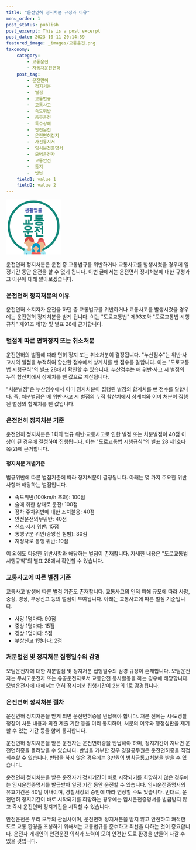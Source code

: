 ```yaml
---
title: "운전면허 정지처분 규정과 이유"
menu_order: 1
post_status: publish
post_excerpt: This is a post excerpt
post_date: 2023-10-11 20:14:59
featured_image: _images/교통운전.png
taxonomy:
    category:
        - 교통운전
        - 자동차운전면허
    post_tag:
        - 운전면허
        -  정지처분
        -  벌점
        -  교통법규
        -  교통사고
        -  속도위반
        -  음주운전
        -  특수상해
        -  안전운전
        -  운전면허정지
        -  사전통지서
        -  임시운전증명서
        -  모범운전자
        -  교통안전
        -  통지
        -  반납
    field1: value 1
    field2: value 2
---
```


![교통운전](/_images/교통운전.png)

운전면허 정지처분은 운전 중 교통법규를 위반하거나 교통사고를 발생시켰을 경우에 일정기간 동안 운전을 할 수 없게 됩니다. 이번 글에서는 운전면허 정지처분에 대한 규정과 그 이유에 대해 알아보겠습니다.

### 운전면허 정지처분의 이유

운전면허 소지자가 운전을 하던 중 교통법규를 위반하거나 교통사고를 발생시켰을 경우에는 운전면허 정지처분을 받게 됩니다. 이는 "도로교통법" 제93조와 "도로교통법 시행규칙" 제91조 제1항 및 별표 28에 근거합니다.

### 벌점에 따른 면허정지 또는 취소처분

운전면허의 벌점에 따라 면허 정지 또는 취소처분이 결정됩니다. "누산점수"는 위반·사고시의 벌점을 누적하여 합산한 점수에서 상계치를 뺀 점수를 말합니다. 이는 "도로교통법 시행규칙"의 별표 28에서 확인할 수 있습니다. 누산점수는 매 위반·사고 시 벌점의 누적 합산치에서 상계치를 뺀 값으로 계산됩니다.

"처분벌점"은 누산점수에서 이미 정지처분이 집행된 벌점의 합계치를 뺀 점수를 말합니다. 즉, 처분벌점은 매 위반·사고 시 벌점의 누적 합산치에서 상계치와 이미 처분이 집행된 벌점의 합계치를 뺀 값입니다.

### 운전면허 정지처분 기준

운전면허 정지처분은 1회의 법규 위반·교통사고로 인한 벌점 또는 처분벌점이 40점 이상이 된 경우에 결정하여 집행됩니다. 이는 "도로교통법 시행규칙"의 별표 28 제1호다목(2)에 근거합니다.

#### 정지처분 개별기준

법규위반에 따른 벌점기준에 따라 정지처분이 결정됩니다. 아래는 몇 가지 주요한 위반사항과 해당하는 벌점입니다.

- 속도위반(100km/h 초과): 100점
- 술에 취한 상태로 운전: 100점
- 정차·주차위반에 대한 조치불응: 40점
- 안전운전의무위반: 40점
- 신호·지시 위반: 15점
- 통행구분 위반(중앙선 침범): 30점
- 지정차로 통행 위반: 10점

이 외에도 다양한 위반사항과 해당하는 벌점이 존재합니다. 자세한 내용은 "도로교통법 시행규칙"의 별표 28에서 확인할 수 있습니다.

### 교통사고에 따른 벌점 기준

교통사고 발생에 따른 벌점 기준도 존재합니다. 교통사고의 인적 피해 규모에 따라 사망, 중상, 경상, 부상신고 등의 벌점이 부여됩니다. 아래는 교통사고에 따른 벌점 기준입니다.

- 사망 1명마다: 90점
- 중상 1명마다: 15점
- 경상 1명마다: 5점
- 부상신고 1명마다: 2점

### 처분벌점 및 정지처분 집행일수의 감경

모범운전자에 대한 처분벌점 및 정지처분 집행일수의 감경 규정이 존재합니다. 모범운전자는 무사고운전자 또는 유공운전자로서 교통안전 봉사활동을 하는 경우에 해당합니다. 모범운전자에 대해서는 면허 정지처분 집행기간이 2분의 1로 감경됩니다.

### 운전면허 정지처분 절차

운전면허 정지처분을 받게 되면 운전면허증을 반납해야 합니다. 처분 전에는 시·도경찰청장이 처분 내용과 의견 제출 기한 등을 미리 통지하며, 처분의 이유와 행정심판을 제기할 수 있는 기간 등을 함께 통지합니다.

운전면허 정지처분을 받은 운전자는 운전면허증을 반납해야 하며, 정지기간이 지나면 운전면허증을 돌려받을 수 있습니다. 반납을 거부한 경우 경찰공무원은 운전면허증을 직접 회수할 수 있습니다. 반납을 하지 않은 경우에는 3만원의 범칙금통고처분을 받을 수 있습니다.

운전면허 정지처분을 받은 운전자가 정지기간이 바로 시작되기를 희망하지 않은 경우에는 임시운전증명서를 발급받아 일정 기간 동안 운전할 수 있습니다. 임시운전증명서의 유효기간은 40일 이내이며, 경찰서장의 승인에 따라 연장할 수도 있습니다. 반대로, 운전면허 정지기간이 바로 시작되기를 희망하는 경우에는 임시운전증명서를 발급받지 않고 즉시 운전면허 정지기간을 시작할 수 있습니다.

안전운전은 우리 모두의 관심사이며, 운전면허 정지처분을 받지 않고 안전하고 쾌적한 도로 교통 환경을 조성하기 위해서는 교통법규를 준수하고 최선을 다하는 것이 중요합니다. 운전자 개개인의 안전운전 의식과 노력이 모여 안전한 도로 환경을 만들어 나갈 수 있을 것입니다.

